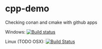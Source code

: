 # cpp-demo
Checking conan and cmake with github apps


Windows: [![Build status](https://ci.appveyor.com/api/projects/status/f6pnc2gkfs97blvr/branch/master?svg=true)](https://ci.appveyor.com/project/Krzysztow/cpp-demo/branch/master)

Linux (TODO OSX): [![Build Status](https://travis-ci.org/Krzysztow/cpp-demo.svg?branch=master)](https://travis-ci.org/Krzysztow/cpp-demo)
